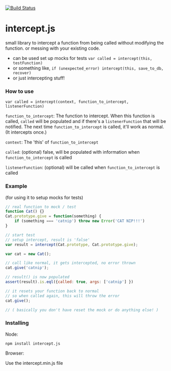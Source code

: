 [![Build Status](https://travis-ci.org/lovebear/intercept.js.png)](https://travis-ci.org/lovebear/intercept.js)

# intercept.js

small library to intercept a function from being called without modifying the function. or messing with your existing code.

- can be used set up mocks for tests `var called = intercept(this, testFunction)`
- or something like, `if (unexpected_error) intercept(this, save_to_db, recover)`
- or just intercepting stuff!

### How to use

`var called = intercept(context, function_to_intercept, listenerFunction)
`

`function_to_intercept`:
The function to intercept. When this function is called, `called` will be populated and if there's a `listenerFunction` that will be notified. The next time `function_to_intercept` is called, it'll work as normal. (It intercepts once.)

`context`:
The 'this' of `function_to_intercept`

`called`:
(optional) false, will be populated with information when `function_to_intercept` is called

`listenerFunction`:
(optional) will be called when `function_to_intercept` is called


### Example 
(for using it to setup mocks for tests)

```js
// real function to mock / test
function Cat() {}
Cat.prototype.give = function(something) {
    if (something === 'catnip') throw new Error('CAT NIP!!!')
}

// start test
// setup intercept, result is 'false'
var result = intercept(Cat.prototype, Cat.prototype.give);

var cat = new Cat();

// call like normal, it gets intercepted, no error thrown
cat.give('catnip');

// result() is now populated
assert(result).is.eql({called: true, args: ['catnip'] })

// it resets your function back to normal
// so when called again, this will throw the error
cat.give();

// ( basically you don't have reset the mock or do anything else! )
```

### Installing

Node:

`npm install intercept.js`

Browser:

Use the intercept.min.js file
